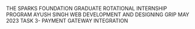 THE SPARKS FOUNDATION 
GRADUATE ROTATIONAL INTERNSHIP PROGRAM
AYUSH SINGH
WEB DEVELOPMENT AND DESIGNING 
GRIP MAY 2023
TASK 3- PAYMENT GATEWAY INTEGRATION
